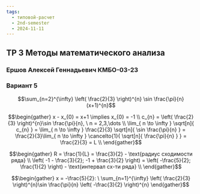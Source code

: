 ```yaml
---
tags:
  - типовой-расчет
  - 2nd-semester
  - 2024-11-11
---
```


## ТР 3 Методы математического анализа

### Ершов Алексей Геннадьевич КМБО-03-23

### Вариант 5

$$\sum_{n=2}^{\infty} \left( \frac{2}{3} \right)^{n} \sin \frac{\pi}{n} (x+1)^{n}$$

$$\begin{gather}
x - x_{0} = x+1 \implies x_{0} = -1 \\
c_{n} = \left( \frac{2}{3} \right)^{n}\sin \frac{\pi}{n}, \ n = 2,3,\dots \\
\lim_{ n \to \infty } \sqrt[n]{ c_{n} } =  \lim_{ n \to \infty } \frac{2}{3} \sqrt[n]{ \sin \frac{\pi}{n} } = \frac{2}{3}\lim_{ n \to \infty } \cancelto{1}{ \sqrt[n]{ \frac{\pi}{n} } } =  \frac{2}{3} = L \\
\end{gather}$$

$$\begin{gather}
R = \frac{1}{L} = \frac{3}{2} - \text{радиус сходимости ряда} \\
\left( -1 - \frac{3}{2}; -1 + \frac{3}{2} \right) = \left( -\frac{5}{2}; \frac{1}{2} \right) - \text{интервал сх-ти ряда} \\
\end{gather}$$

$$\begin{gather}
x = -\frac{5}{2}: \ \sum_{n=1}^{\infty} \left( \frac{2}{3} \right)^{n}\sin \frac{\pi}{n} \left( -\frac{3}{2} \right)^{n}
\end{gather}$$